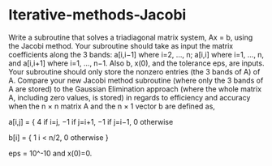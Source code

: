 # Iterative-methods-Jacobi


Write a subroutine that solves a triadiagonal matrix system, Ax = b, using the Jacobi method. 
Your subroutine should take as input the matrix coefficients along the 3 bands: 
a[i,i−1] where i=2, ..., n; a[i,i] where i=1, ..., n, and a[i,i+1] where i=1, ..., n−1. 
Also b, x(0), and the tolerance eps, are inputs.
Your subroutine should only store the nonzero entries (the 3 bands of A)
of A. Compare your new Jacobi method subroutine (where only the 3
bands of A are stored) to the Gaussian Elimination approach (where the
whole matrix A, including zero values, is stored) in regards to efficiency
and accuracy when the n × n matrix A and the n × 1 vector b are defined
as,

a[i,j] =			{ 4 if i=j,  −1 if j=i+1,  −1 if j=i−1,  0 otherwise

b[i] =			{ 1 i < n/2,  0 otherwise }

eps = 10^-10 and x(0)=0.
